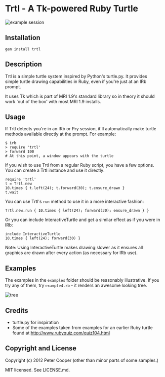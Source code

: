 # Trtl - A Tk-powered Ruby Turtle

![example session](http://no.gd/p/trtl-20120708-034138.jpg)

## Installation
    gem install trtl

## Description

Trtl is a simple turtle system inspired by Python's turtle.py. It provides
simple turtle drawing capabilities in Ruby, even if you're just at an IRb 
prompt.

It uses Tk which is part of MRI 1.9's standard library so in theory it should
work 'out of the box' with most MRI 1.9 installs.

## Usage

If Trtl detects you're in an IRb or Pry session, it'll automatically make turtle
methods available directly at the prompt. For example:

    $ irb
    > require 'trtl'
    > forward 100
    # At this point, a window appears with the turtle

If you wish to use Trtl from a regular Ruby script, you have a few options. You
can create a Trtl instance and use it directly:

    require 'trtl'
    t = Trtl.new
    10.times { t.left(24); t.forward(30); t.ensure_drawn }
    t.wait

You can use Trtl's `run` method to use it in a more interactive fashion:

	Trtl.new.run { 10.times { left(24); forward(30); ensure_drawn } }

Or you can include InteractiveTurtle and get a similar effect as if you were in
IRb:

    include InteractiveTurtle
    10.times { left(24); forward(30) }

Note: Using InteractiveTurtle makes drawing slower as it ensures all graphics
are drawn after every action (as necessary for IRb use).

## Examples

The examples in the `examples` folder should be reasonably illustrative. If you
try any of them, try `example4.rb` - it renders an awesome looking tree.

![tree](http://no.gd/p/trtltree-20120708-035127.jpg)

## Credits

* turtle.py for inspiration
* Some of the examples taken from examples for an earlier Ruby turtle found at http://www.rubyquiz.com/quiz104.html

## Copyright and License

Copyright (c) 2012 Peter Cooper (other than minor parts of some samples.)

MIT licensed. See LICENSE.md.
